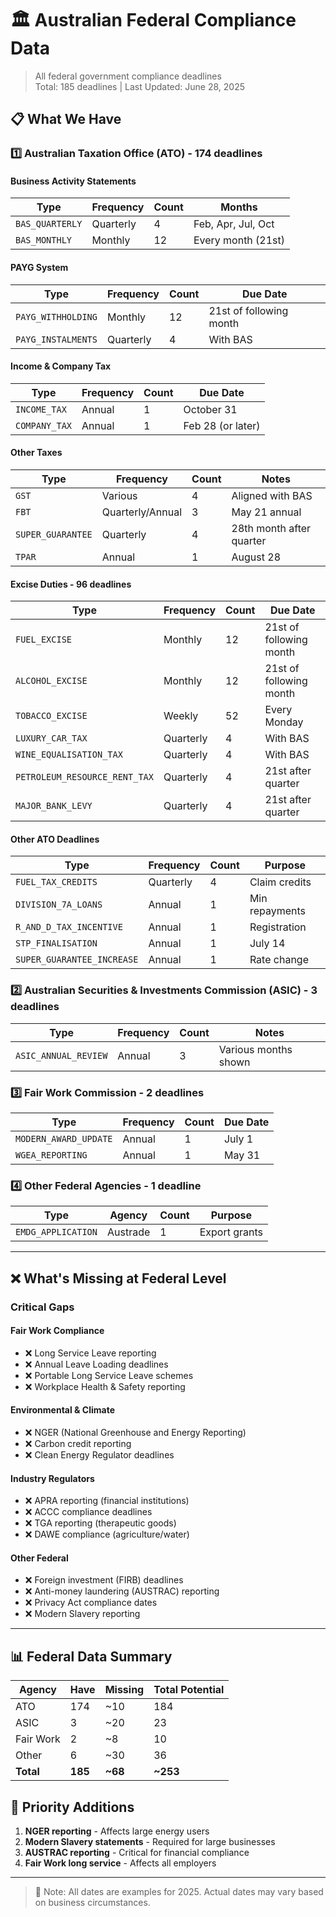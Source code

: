 # 🏛️ Australian Federal Compliance Data

> All federal government compliance deadlines  
> Total: 185 deadlines | Last Updated: June 28, 2025

## 📋 What We Have

### 1️⃣ Australian Taxation Office (ATO) - 174 deadlines

#### Business Activity Statements
| Type | Frequency | Count | Months |
|------|-----------|-------|---------|
| `BAS_QUARTERLY` | Quarterly | 4 | Feb, Apr, Jul, Oct |
| `BAS_MONTHLY` | Monthly | 12 | Every month (21st) |

#### PAYG System
| Type | Frequency | Count | Due Date |
|------|-----------|-------|----------|
| `PAYG_WITHHOLDING` | Monthly | 12 | 21st of following month |
| `PAYG_INSTALMENTS` | Quarterly | 4 | With BAS |

#### Income & Company Tax
| Type | Frequency | Count | Due Date |
|------|-----------|-------|----------|
| `INCOME_TAX` | Annual | 1 | October 31 |
| `COMPANY_TAX` | Annual | 1 | Feb 28 (or later) |

#### Other Taxes
| Type | Frequency | Count | Notes |
|------|-----------|-------|-------|
| `GST` | Various | 4 | Aligned with BAS |
| `FBT` | Quarterly/Annual | 3 | May 21 annual |
| `SUPER_GUARANTEE` | Quarterly | 4 | 28th month after quarter |
| `TPAR` | Annual | 1 | August 28 |

#### Excise Duties - 96 deadlines
| Type | Frequency | Count | Due Date |
|------|-----------|-------|----------|
| `FUEL_EXCISE` | Monthly | 12 | 21st of following month |
| `ALCOHOL_EXCISE` | Monthly | 12 | 21st of following month |
| `TOBACCO_EXCISE` | Weekly | 52 | Every Monday |
| `LUXURY_CAR_TAX` | Quarterly | 4 | With BAS |
| `WINE_EQUALISATION_TAX` | Quarterly | 4 | With BAS |
| `PETROLEUM_RESOURCE_RENT_TAX` | Quarterly | 4 | 21st after quarter |
| `MAJOR_BANK_LEVY` | Quarterly | 4 | 21st after quarter |

#### Other ATO Deadlines
| Type | Frequency | Count | Purpose |
|------|-----------|-------|---------|
| `FUEL_TAX_CREDITS` | Quarterly | 4 | Claim credits |
| `DIVISION_7A_LOANS` | Annual | 1 | Min repayments |
| `R_AND_D_TAX_INCENTIVE` | Annual | 1 | Registration |
| `STP_FINALISATION` | Annual | 1 | July 14 |
| `SUPER_GUARANTEE_INCREASE` | Annual | 1 | Rate change |

### 2️⃣ Australian Securities & Investments Commission (ASIC) - 3 deadlines

| Type | Frequency | Count | Notes |
|------|-----------|-------|-------|
| `ASIC_ANNUAL_REVIEW` | Annual | 3 | Various months shown |

### 3️⃣ Fair Work Commission - 2 deadlines

| Type | Frequency | Count | Due Date |
|------|-----------|-------|----------|
| `MODERN_AWARD_UPDATE` | Annual | 1 | July 1 |
| `WGEA_REPORTING` | Annual | 1 | May 31 |

### 4️⃣ Other Federal Agencies - 1 deadline

| Type | Agency | Count | Purpose |
|------|--------|-------|---------|
| `EMDG_APPLICATION` | Austrade | 1 | Export grants |

---

## ❌ What's Missing at Federal Level

### Critical Gaps

#### Fair Work Compliance
- ❌ Long Service Leave reporting
- ❌ Annual Leave Loading deadlines
- ❌ Portable Long Service Leave schemes
- ❌ Workplace Health & Safety reporting

#### Environmental & Climate
- ❌ NGER (National Greenhouse and Energy Reporting)
- ❌ Carbon credit reporting
- ❌ Clean Energy Regulator deadlines

#### Industry Regulators
- ❌ APRA reporting (financial institutions)
- ❌ ACCC compliance deadlines
- ❌ TGA reporting (therapeutic goods)
- ❌ DAWE compliance (agriculture/water)

#### Other Federal
- ❌ Foreign investment (FIRB) deadlines
- ❌ Anti-money laundering (AUSTRAC) reporting
- ❌ Privacy Act compliance dates
- ❌ Modern Slavery reporting

---

## 📊 Federal Data Summary

| Agency | Have | Missing | Total Potential |
|--------|------|---------|-----------------|
| ATO | 174 | ~10 | 184 |
| ASIC | 3 | ~20 | 23 |
| Fair Work | 2 | ~8 | 10 |
| Other | 6 | ~30 | 36 |
| **Total** | **185** | **~68** | **~253** |

## 🎯 Priority Additions

1. **NGER reporting** - Affects large energy users
2. **Modern Slavery statements** - Required for large businesses
3. **AUSTRAC reporting** - Critical for financial compliance
4. **Fair Work long service** - Affects all employers

---

> 📝 Note: All dates are examples for 2025. Actual dates may vary based on business circumstances.